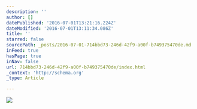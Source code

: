 ```yaml
---
description: ''
author: []
datePublished: '2016-07-01T13:21:16.224Z'
dateModified: '2016-07-01T13:11:34.086Z'
title: ''
starred: false
sourcePath: _posts/2016-07-01-714bbd73-246d-42f9-a00f-b749375470de.md
inFeed: true
hasPage: true
inNav: false
url: 714bbd73-246d-42f9-a00f-b749375470de/index.html
_context: 'http://schema.org'
_type: Article

---
```

![](https://the-grid-user-content.s3-us-west-2.amazonaws.com/8d7810cd-9245-4d94-9c92-8342c596b6e9.jpg)